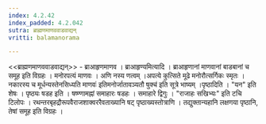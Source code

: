 ```yaml
---
index: 4.2.42
index_padded: 4.2.042
sutra: ब्राह्मणमाणववाडवाद्यन्
vritti: balamanorama

---
```

<<ब्राह्मणमाणववाडवाद्यन्>> - ब्राआहृणमाणव । ब्राआहृण्यमित्यादि । ब्राआहृणानां माणवानां बाडबानां च समूह इति विग्रहः । मनोरपत्यं माणवः । अणि नस्य णत्वम् ।अपत्ये कुत्सिते मूढे मनोरौत्सर्गिकः स्मृतः । नकारस्य च मूर्धन्यस्तेनसिध्यति माणवः॑ इतिमनोर्जातावञ्यतौ षुक्च॑ इति सूत्रे भाष्यम् ।पृष्ठादिति । "यन" इति शेषः । पृष्ठ्यः षडह इति । षष्ण्णामह्नां समाहारः षडहः । समाहारे द्विगुः । "राजाहः सखिभ्यः" इति टचि टिलोपः । रथन्तरबृहद्रौरूपवैराजशाक्वररैवताख्यानि षट् पृष्ठाख्यस्तोत्राणि । तद्युक्तान्यहानि लक्षणया पृष्ठानि, तेषां समूह इति विग्रहः ।